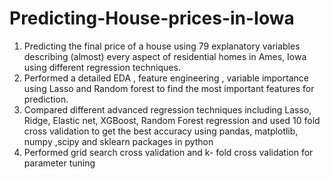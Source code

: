 # Predicting-House-prices-in-Iowa
1) Predicting the final price of a house using  79 explanatory variables describing (almost) every aspect of residential homes in Ames, Iowa using different regression techniques.
2) Performed a detailed EDA , feature engineering , variable importance using Lasso and Random forest to find the most important features for prediction.
3) Compared different advanced regression techniques including Lasso, Ridge, Elastic net,  XGBoost, Random Forest regression and used 10 fold cross validation to get the best accuracy using pandas, matplotlib, numpy ,scipy and sklearn packages in python
4) Performed grid search cross validation  and k- fold cross validation for parameter tuning
